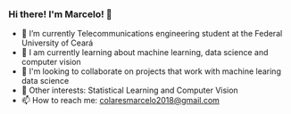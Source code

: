 ### Hi there! I'm Marcelo! 👋

- 🔭 I’m currently Telecommunications engineering student at the Federal University of Ceará
- 🌱 I am currently learning about machine learning, data science and computer vision
- 🤔 I'm looking to collaborate on projects that work with machine learing data science
- 🔎 Other interests: Statistical Learning and Computer Vision
- 📫 How to reach me: colaresmarcelo2018@gmail.com


